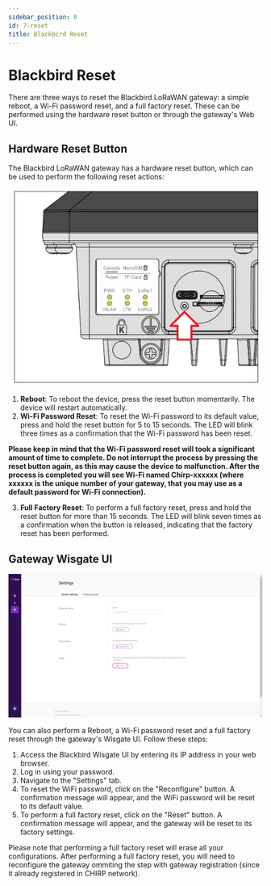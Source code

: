```yaml
---
sidebar_position: 8
id: 7-reset
title: Blackbird Reset
---
```


# Blackbird Reset

There are three ways to reset the Blackbird LoRaWAN gateway: a simple reboot, a Wi-Fi password reset, and a full factory reset. These can be performed using the hardware reset button or through the gateway's Web UI.

## Hardware Reset Button

The Blackbird LoRaWAN gateway has a hardware reset button, which can be used to perform the following reset actions:

![](gw_reset_button.png)

1. **Reboot**: To reboot the device, press the reset button momentarily. The device will restart automatically.
2. **Wi-Fi Password Reset**: To reset the Wi-Fi password to its default value, press and hold the reset button for 5 to 15 seconds. The LED will blink three times as a confirmation that the Wi-Fi password has been reset.

**Please keep in mind that the Wi-Fi password reset will took a significant amount of time to complete. Do not interrupt the process by pressing the reset button again, as this may cause the device to malfunction. After the process is completed you will see Wi-Fi named Chirp-xxxxxx (where xxxxxx is the unique number of your gateway, that you may use as a default password for Wi-Fi connection).**

3. **Full Factory Reset**: To perform a full factory reset, press and hold the reset button for more than 15 seconds. The LED will blink seven times as a confirmation when the button is released, indicating that the factory reset has been performed.

## Gateway Wisgate UI

![](gw_reset_webui.png)

You can also perform a Reboot, a Wi-Fi password reset and a full factory reset through the gateway's Wisgate UI. Follow these steps:

1. Access the Blackbird Wisgate UI by entering its IP address in your web browser.
2. Log in using your password.
3. Navigate to the "Settings" tab.
4. To reset the WiFi password, click on the "Reconfigure" button. A confirmation message will appear, and the WiFi password will be reset to its default value.
5. To perform a full factory reset, click on the "Reset" button. A confirmation message will appear, and the gateway will be reset to its factory settings.

Please note that performing a full factory reset will erase all your configurations. After performing a full factory reset, you will need to reconfigure the gateway ommiting the step with gateway registration (since it already registered in CHIRP network).
